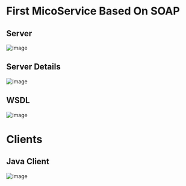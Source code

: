 # First MicoService Based On SOAP
## Server
![image](https://user-images.githubusercontent.com/62290643/197060612-20a0f735-ad21-4c5b-b269-e6bd9404ced0.png)
## Server Details
![image](https://user-images.githubusercontent.com/62290643/197060944-1dc84235-8876-4ed6-8c58-c51bfbcd0a19.png)
## WSDL
![image](https://user-images.githubusercontent.com/62290643/197061165-6e658a2e-9c0c-41df-be0c-7dcfb50c5602.png)
# Clients
## Java Client
![image](https://user-images.githubusercontent.com/62290643/197061687-fb9b876e-4bcc-4d33-990b-88b74fa1edf2.png)


